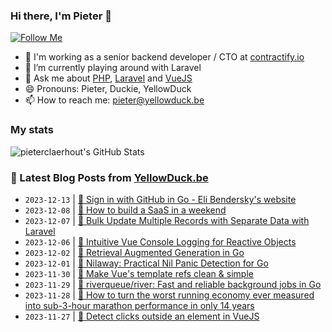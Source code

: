 ### Hi there, I'm Pieter 👋  
[![Follow Me](https://img.shields.io/github/followers/pieterclaerhout?label=Follow&style=social)](https://github.com/pieterclaerhout)

- 🏢 I'm working as a senior backend developer / CTO at [contractify.io](https://contractify.io)
- 🌱 I’m currently playing around with Laravel
- 💬 Ask me about [PHP](https://php.net), [Laravel](http://laravel.com) and [VueJS](https://vuejs.org)
- 😄 Pronouns: Pieter, Duckie, YellowDuck
- 📫 How to reach me: pieter@yellowduck.be

### My stats

![pieterclaerhout's GitHub Stats](https://github-readme-stats.vercel.app/api?username=pieterclaerhout&show_icons=true&count_private=true&line_height=40)

### 📩 Latest Blog Posts from [YellowDuck.be](https://www.yellowduck.be/)
<!-- BLOG-POST-LIST:START -->
- `2023-12-13` | [🔗 Sign in with GitHub in Go - Eli Bendersky&#39;s website](https://www.yellowduck.be/posts/sign-in-with-github-in-go-eli-benderskys-website)  
- `2023-12-08` | [🔗 How to build a SaaS in a weekend](https://www.yellowduck.be/posts/how-to-build-a-saas-in-a-weekend)  
- `2023-12-07` | [🔗 Bulk Update Multiple Records with Separate Data with Laravel](https://www.yellowduck.be/posts/bulk-update-multiple-records-with-separate-data-laravel)  
- `2023-12-06` | [🔗 Intuitive Vue Console Logging for Reactive Objects](https://www.yellowduck.be/posts/intuitive-vue-console-logging-for-reactive-objects)  
- `2023-12-02` | [🔗 Retrieval Augmented Generation in Go](https://www.yellowduck.be/posts/retrieval-augmented-generation-in-go-eli-benderskys-website)  
- `2023-12-01` | [🔗 Nilaway: Practical Nil Panic Detection for Go](https://www.yellowduck.be/posts/nilaway-practical-nil-panic-detection-for-go)  
- `2023-11-30` | [🔗 Make Vue&#39;s template refs clean &amp; simple](https://www.yellowduck.be/posts/make-vues-template-refs-clean-and-simple)  
- `2023-11-29` | [🔗 riverqueue/river: Fast and reliable background jobs in Go](https://www.yellowduck.be/posts/github-riverqueue-river-fast-and-reliable-background-jobs-in-go)  
- `2023-11-28` | [🔗 How to turn the worst running economy ever measured into sub-3-hour marathon performance in only 14 years](https://www.yellowduck.be/posts/how-to-turn-the-worst-running-economy-ever-measured-into-sub-3-hour-marathon-performance-in-only-14-years)  
- `2023-11-27` | [🐥 Detect clicks outside an element in VueJS](https://www.yellowduck.be/posts/detect-clicks-outside-an-element-in-vuejs)  

<!-- BLOG-POST-LIST:END -->
